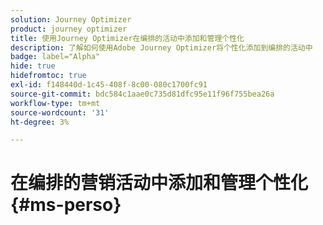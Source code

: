 ```yaml
---
solution: Journey Optimizer
product: journey optimizer
title: 使用Journey Optimizer在编排的活动中添加和管理个性化
description: 了解如何使用Adobe Journey Optimizer将个性化添加到编排的活动中
badge: label="Alpha"
hide: true
hidefromtoc: true
exl-id: f148440d-1c45-408f-8c00-080c1700fc91
source-git-commit: bdc584c1aae0c735d81dfc95e11f96f755bea26a
workflow-type: tm+mt
source-wordcount: '31'
ht-degree: 3%

---
```


# 在编排的营销活动中添加和管理个性化 {#ms-perso}
